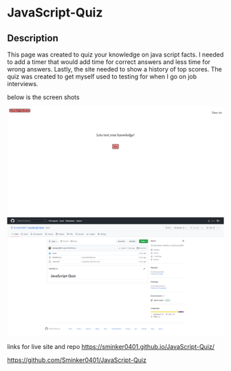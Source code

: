# JavaScript-Quiz

## Description

This page was created to quiz your knowledge on java script facts. I needed to add a timer that would add time for correct answers and less time for wrong answers.
Lastly, the site needed to show a history of top scores. The quiz was created to get myself used to testing for when I go on job interviews.

below is the screen shots

![live site](assets/images/site.png)
![repo shot](assets/images/repo.png)


links for live site and repo
https://sminker0401.github.io/JavaScript-Quiz/

https://github.com/Sminker0401/JavaScript-Quiz
